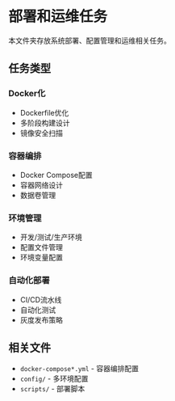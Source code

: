 # 部署和运维任务

本文件夹存放系统部署、配置管理和运维相关任务。

## 任务类型

### Docker化
- Dockerfile优化
- 多阶段构建设计
- 镜像安全扫描

### 容器编排
- Docker Compose配置
- 容器网络设计
- 数据卷管理

### 环境管理
- 开发/测试/生产环境
- 配置文件管理
- 环境变量配置

### 自动化部署
- CI/CD流水线
- 自动化测试
- 灰度发布策略

## 相关文件

- `docker-compose*.yml` - 容器编排配置
- `config/` - 多环境配置
- `scripts/` - 部署脚本